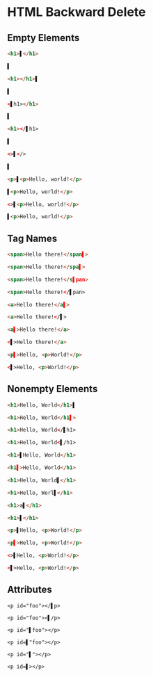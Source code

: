 # HTML Backward Delete

## Empty Elements
```html
<h1>▌</h1>
```
```html
▌
```

```html
<h1></h1>▌
```
```html
▌
```

```html
<▌h1></h1>
```
```html
▌
```

```html
<h1></▌h1>
```
```html
▌
```

```html
<>▌</>
```
```html
▌
```

```html
<p>▌<p>Hello, world!</p>
```
```html
▌<p>Hello, world!</p>
```

```html
<>▌<p>Hello, world!</p>
```
```html
▌<p>Hello, world!</p>
```

## Tag Names
```html
<span>Hello there!</span▌>
```
```html
<span>Hello there!</spa▌>
```

```html
<span>Hello there!</s▌pan>
```
```html
<span>Hello there!</▌pan>
```

```html
<a>Hello there!</a▌>
```
```html
<a>Hello there!</▌>
```

```html
<a▌>Hello there!</a>
```
```html
<▌>Hello there!</a>
```

```html
<p▌>Hello, <p>World!</p>
```
```html
<▌>Hello, <p>World!</p>
```

## Nonempty Elements
```html
<h1>Hello, World</h1>▌
```
```html
<h1>Hello, World</h1▌>
```

```html
<h1>Hello, World</▌h1>
```
```html
<h1>Hello, World<▌/h1>
```

```html
<h1>▌Hello, World</h1>
```
```html
<h1▌>Hello, World</h1>
```

```html
<h1>Hello, World▌</h1>
```
```html
<h1>Hello, Worl▌</h1>
```

```html
<h1>a▌</h1>
```
```html
<h1>▌</h1>
```

```html
<p>▌Hello, <p>World!</p>
```
```html
<p▌>Hello, <p>World!</p>
```

```html
<>▌Hello, <p>World!</p>
```
```html
<▌>Hello, <p>World!</p>
```

## Attributes
```tsx
<p id="foo"></▌p>
```
```tsx
<p id="foo"><▌/p>
```

```tsx
<p id="▌foo"></p>
```
```tsx
<p id=▌"foo"></p>
```

```tsx
<p id="▌"></p>
```
```tsx
<p id=▌></p>
```